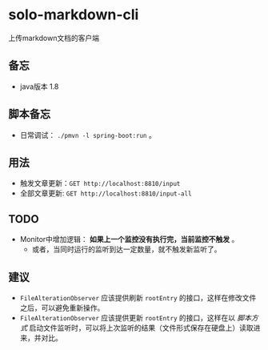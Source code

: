 # solo-markdown-cli
上传markdown文档的客户端

## 备忘
- java版本 1.8

## 脚本备忘
- 日常调试： `./pmvn -l spring-boot:run` 。

## 用法
- 触发文章更新：`GET http://localhost:8810/input`
- 全部文章更新: `GET http://localhost:8810/input-all`

## TODO
- Monitor中增加逻辑： **如果上一个监控没有执行完，当前监控不触发** 。
  - 或者，当同时运行的监听到达一定数量，就不触发新监听了。
  
## 建议
- `FileAlterationObserver` 应该提供刷新 `rootEntry` 的接口，这样在修改文件之后，可以避免重新操作。
- `FileAlterationObserver` 应该提供更新 `rootEntry` 的接口，这样在以 *脚本方式* 启动文件监听时，可以将上次监听的结果（文件形式保存在硬盘上）读取进来，并对比。